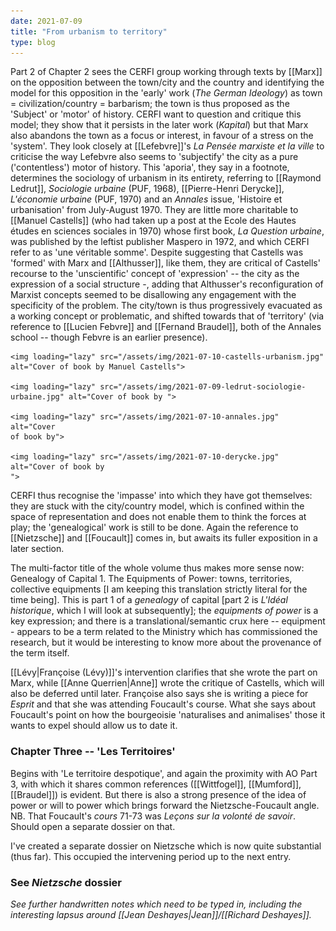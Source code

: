 ```yaml
---
date: 2021-07-09
title: "From urbanism to territory"
type: blog
---
```


Part 2 of Chapter 2 sees the CERFI group working through texts by
[[Marx]] on the opposition between the town/city and the country and
identifying the model for this opposition in the 'early' work (*The
German Ideology*) as town = civilization/country = barbarism; the town
is thus proposed as the 'Subject' or 'motor' of history. CERFI want to
question and critique this model; they show that it persists in the
later work (*Kapital*) but that Marx also abandons the town as a focus
or interest, in favour of a stress on the 'system'. They look closely
at [[Lefebvre]]'s *La Pensée marxiste et la ville* to criticise the
way Lefebvre also seems to 'subjectify' the city as a pure
('contentless') motor of history. This 'aporia', they say in a
footnote, determines the sociology of urbanism in its entirety,
referring to [[Raymond Ledrut]], *Sociologie urbaine* (PUF, 1968),
[[Pierre-Henri Derycke]], *L'économie urbaine* (PUF, 1970) and an
*Annales* issue, 'Histoire et urbanisation' from July-August 1970.
They are little more charitable to [[Manuel Castells]] (who had taken
up a post at the Ecole des Hautes études en sciences sociales in 1970)
whose first book, *La Question urbaine*, was published by the leftist
publisher Maspero in 1972, and which CERFI refer to as 'une véritable
somme'. Despite suggesting that Castells was 'formed' with Marx and
[[Althusser]], like them, they are critical of Castells' recourse to
the 'unscientific' concept of 'expression' -- the city as the
expression of a social structure -, adding that Althusser's
reconfiguration of Marxist concepts seemed to be disallowing any
engagement with the specificity of the problem. The city/town is thus
progressively evacuated as a working concept or problematic, and
shifted towards that of 'territory' (via reference to [[Lucien
Febvre]] and [[Fernand Braudel]], both of the Annales school -- though
Febvre is an earlier presence).

<div class="gallery"> 

	<img loading="lazy" src="/assets/img/2021-07-10-castells-urbanism.jpg" alt="Cover of book by Manuel Castells"> 

	<img loading="lazy" src="/assets/img/2021-07-09-ledrut-sociologie-urbaine.jpg" alt="Cover of book by "> 

	<img loading="lazy" src="/assets/img/2021-07-10-annales.jpg" alt="Cover
	of book by"> 

	<img loading="lazy" src="/assets/img/2021-07-10-derycke.jpg" alt="Cover of book by
	"> 

</div>


CERFI thus recognise the 'impasse' into which they have got
themselves: they are stuck with the city/country model, which is
confined within the space of representation and does not enable them
to think the forces at play; the 'genealogical' work is still to be
done. Again the reference to [[Nietzsche]] and [[Foucault]] comes in,
but awaits its fuller exposition in a later section.

The multi-factor title of the whole volume thus makes more sense now:
Genealogy of Capital 1. The Equipments of Power: towns, territories,
collective equipments \[I am keeping this translation strictly literal
for the time being\]. This is part 1 of a *genealogy* of capital \[part
2 is *L'Idéal historique*, which I will look at subsequently\]; the
*equipments of power* is a key expression; and there is a
translational/semantic crux here -- equipment - appears to be a term
related to the Ministry which has commissioned the research, but it
would be interesting to know more about the provenance of the term
itself.

[[Lévy|Françoise (Lévy)]]'s intervention clarifies that she wrote the
part on Marx, while [[Anne Querrien|Anne]] wrote the critique of Castells, which will
also be deferred until later. Françoise also says she is writing a
piece for *Esprit* and that she was attending Foucault's course. What
she says about Foucault's point on how the bourgeoisie 'naturalises
and animalises' those it wants to expel should allow us to date it.

### Chapter Three -- 'Les Territoires'

Begins with 'Le territoire despotique', and again the proximity with
AO Part 3, with which it shares common references ([[Wittfogel]],
[[Mumford]], [[Braudel]]) is evident. But there is also a strong
presence of the idea of power or will to power which brings forward
the Nietzsche-Foucault angle. NB. That Foucault's *cours* 71-73 was
*Leçons sur la volonté de savoir*. Should open a separate dossier on
that.

I've created a separate dossier on Nietzsche which is now quite
substantial (thus far). This occupied the intervening period up to the
next entry.

### See *Nietzsche* dossier

*See further handwritten notes which need to be typed in, including the
interesting lapsus around [[Jean Deshayes|Jean]]/[[Richard Deshayes]].*

